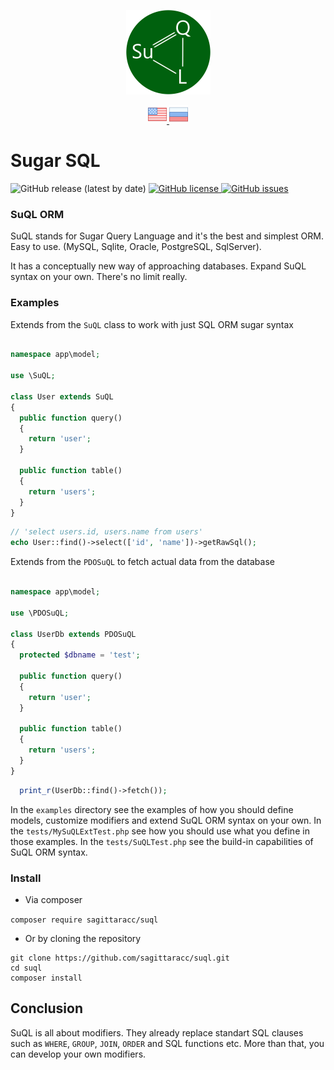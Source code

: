 <p align="center">
  <img src="/assets/images/logo.png" alt="logo"/>
</p>

<p align="center">
  <a href="README.md">
    <img src="/assets/images/en.png" alt="Read SuQL documentation in English"/>
  </a>
  <a href="README.ru.md">
    <img src="/assets/images/ru.png" alt="Читать SuQL документация на русском"/>
  </a>
</p>

# Sugar SQL

<p align="left">
  <img src="https://img.shields.io/github/v/release/sagittaracc/suql" alt="GitHub release (latest by date)"/>
  <a href="https://github.com/sagittaracc/suql/blob/master/LICENSE">
    <img src="https://img.shields.io/github/license/sagittaracc/suql" alt="GitHub license"/>
  </a>
  <a href="https://github.com/sagittaracc/suql/issues">
    <img src="https://img.shields.io/github/issues/sagittaracc/suql" alt="GitHub issues"/>
  </a>
</p>

### SuQL ORM
SuQL stands for Sugar Query Language and it's the best and simplest ORM. Easy to use.
(MySQL, Sqlite, Oracle, PostgreSQL, SqlServer).

It has a conceptually new way of approaching databases.
Expand SuQL syntax on your own. There's no limit really.

### Examples

Extends from the ```SuQL``` class to work with just SQL ORM sugar syntax

```php

namespace app\model;

use \SuQL;

class User extends SuQL
{
  public function query()
  {
    return 'user';
  }

  public function table()
  {
    return 'users';
  }
}

```

```php
// 'select users.id, users.name from users'
echo User::find()->select(['id', 'name'])->getRawSql();
```

Extends from the ```PDOSuQL``` to fetch actual data from the database

```php

namespace app\model;

use \PDOSuQL;

class UserDb extends PDOSuQL
{
  protected $dbname = 'test';

  public function query()
  {
    return 'user';
  }

  public function table()
  {
    return 'users';
  }
}

```

```php
  print_r(UserDb::find()->fetch());
```

In the ```examples``` directory see the examples of how you should define models, customize modifiers and extend SuQL ORM syntax on your own.
In the ```tests/MySuQLExtTest.php``` see how you should use what you define in those examples.
In the ```tests/SuQLTest.php``` see the build-in capabilities of SuQL ORM syntax.

### Install
- Via composer

```composer require sagittaracc/suql```

- Or by cloning the repository

```
git clone https://github.com/sagittaracc/suql.git
cd suql
composer install
```

## Conclusion
SuQL is all about modifiers. They already replace standart SQL clauses such as `WHERE`, `GROUP`, `JOIN`, `ORDER` and SQL functions etc.
More than that, you can develop your own modifiers.
